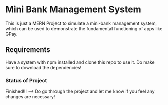 # Mini Bank Management System

This is just a MERN Project to simulate a mini-bank management system, which can be used to demonstrate 
the fundamental functioning of apps like GPay.

## Requirements

Have a system with npm installed and clone this repo to use it. Do make sure to download the dependencies!

### Status of Project

Finished!!! --> Do go through the project and let me know if you feel any changes are necessary!
